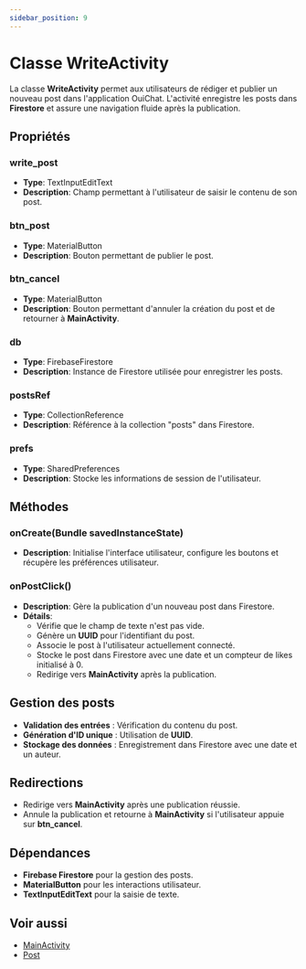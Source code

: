 ```yaml
---
sidebar_position: 9
---
```


# Classe WriteActivity

La classe **WriteActivity** permet aux utilisateurs de rédiger et publier un nouveau post dans l'application OuiChat. L'activité enregistre les posts dans **Firestore** et assure une navigation fluide après la publication.

## Propriétés

### write\_post

- **Type**: TextInputEditText
- **Description**: Champ permettant à l'utilisateur de saisir le contenu de son post.

### btn\_post

- **Type**: MaterialButton
- **Description**: Bouton permettant de publier le post.

### btn\_cancel

- **Type**: MaterialButton
- **Description**: Bouton permettant d'annuler la création du post et de retourner à **MainActivity**.

### db

- **Type**: FirebaseFirestore
- **Description**: Instance de Firestore utilisée pour enregistrer les posts.

### postsRef

- **Type**: CollectionReference
- **Description**: Référence à la collection "posts" dans Firestore.

### prefs

- **Type**: SharedPreferences
- **Description**: Stocke les informations de session de l'utilisateur.

## Méthodes

### onCreate(Bundle savedInstanceState)

- **Description**: Initialise l'interface utilisateur, configure les boutons et récupère les préférences utilisateur.

### onPostClick()

- **Description**: Gère la publication d'un nouveau post dans Firestore.
- **Détails**:
  - Vérifie que le champ de texte n'est pas vide.
  - Génère un **UUID** pour l'identifiant du post.
  - Associe le post à l'utilisateur actuellement connecté.
  - Stocke le post dans Firestore avec une date et un compteur de likes initialisé à 0.
  - Redirige vers **MainActivity** après la publication.

## Gestion des posts

- **Validation des entrées** : Vérification du contenu du post.
- **Génération d'ID unique** : Utilisation de **UUID**.
- **Stockage des données** : Enregistrement dans Firestore avec une date et un auteur.

## Redirections

- Redirige vers **MainActivity** après une publication réussie.
- Annule la publication et retourne à **MainActivity** si l'utilisateur appuie sur **btn\_cancel**.

## Dépendances

- **Firebase Firestore** pour la gestion des posts.
- **MaterialButton** pour les interactions utilisateur.
- **TextInputEditText** pour la saisie de texte.

## Voir aussi

- [MainActivity](MainActivity.java.md)
- [Post](database/Post.java.md)


